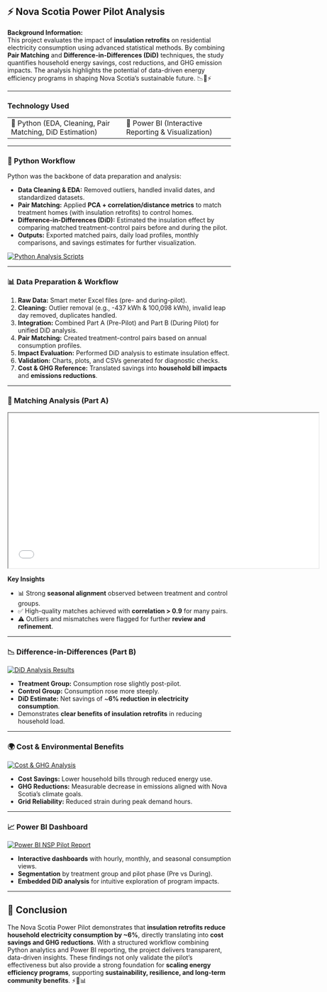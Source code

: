 ## ⚡ Nova Scotia Power Pilot Analysis

**Background Information:**  
This project evaluates the impact of **insulation retrofits** on residential electricity consumption using advanced statistical methods. By combining **Pair Matching** and **Difference-in-Differences (DiD)** techniques, the study quantifies household energy savings, cost reductions, and GHG emission impacts. The analysis highlights the potential of data-driven energy efficiency programs in shaping Nova Scotia’s sustainable future. 📉🌱⚡

---

### Technology Used

<table>
  <tr>
    <td>🔹 Python (EDA, Cleaning, Pair Matching, DiD Estimation)</td>
    <td>🔹 Power BI (Interactive Reporting & Visualization)</td>
  </tr>
</table>

---

### 🐍 Python Workflow

Python was the backbone of data preparation and analysis:  
- **Data Cleaning & EDA:** Removed outliers, handled invalid dates, and standardized datasets.  
- **Pair Matching:** Applied **PCA + correlation/distance metrics** to match treatment homes (with insulation retrofits) to control homes.  
- **Difference-in-Differences (DiD):** Estimated the insulation effect by comparing matched treatment-control pairs before and during the pilot.  
- **Outputs:** Exported matched pairs, daily load profiles, monthly comparisons, and savings estimates for further visualization.  

[![Python Analysis Scripts](/images/NSP_Pilot/Python_Workflow.png?raw=true)](/images/NSP_Pilot/Python_Workflow.png?raw=true)

---

### 📊 Data Preparation & Workflow

1. **Raw Data:** Smart meter Excel files (pre- and during-pilot).  
2. **Cleaning:** Outlier removal (e.g., -437 kWh & 100,098 kWh), invalid leap day removed, duplicates handled.  
3. **Integration:** Combined Part A (Pre-Pilot) and Part B (During Pilot) for unified DiD analysis.  
4. **Pair Matching:** Created treatment-control pairs based on annual consumption profiles.  
5. **Impact Evaluation:** Performed DiD analysis to estimate insulation effect.  
6. **Validation:** Charts, plots, and CSVs generated for diagnostic checks.  
7. **Cost & GHG Reference:** Translated savings into **household bill impacts** and **emissions reductions**.  

---

### 🔎 Matching Analysis (Part A)

  <iframe src="/pdf/NSPowerAnalysis/PartAPlots/PartA_Plots.pdf" width="700px" height="350px" style="display: inline-block;"></iframe>

**Key Insights**  
- 📊 Strong **seasonal alignment** observed between treatment and control groups.  
- ✅ High-quality matches achieved with **correlation > 0.9** for many pairs.  
- ⚠️ Outliers and mismatches were flagged for further **review and refinement**.  

---

### 📉 Difference-in-Differences (Part B)

[![DiD Analysis Results](/images/NSP_Pilot/DiD_Analysis.png?raw=true)](/images/NSP_Pilot/DiD_Analysis.png?raw=true)

- **Treatment Group:** Consumption rose slightly post-pilot.  
- **Control Group:** Consumption rose more steeply.  
- **DiD Estimate:** Net savings of ~**6% reduction in electricity consumption**.  
- Demonstrates **clear benefits of insulation retrofits** in reducing household load.  

---

### 🌍 Cost & Environmental Benefits

[![Cost & GHG Analysis](/images/NSP_Pilot/Cost_GHG.png?raw=true)](/images/NSP_Pilot/Cost_GHG.png?raw=true)

- **Cost Savings:** Lower household bills through reduced energy use.  
- **GHG Reductions:** Measurable decrease in emissions aligned with Nova Scotia’s climate goals.  
- **Grid Reliability:** Reduced strain during peak demand hours.  

---

### 📈 Power BI Dashboard

[![Power BI NSP Pilot Report](/images/NSP_Pilot/NSP_Pilot_Report.png?raw=true)](/images/NSP_Pilot/NSP_Pilot_Report.png?raw=true)

- **Interactive dashboards** with hourly, monthly, and seasonal consumption views.  
- **Segmentation** by treatment group and pilot phase (Pre vs During).  
- **Embedded DiD analysis** for intuitive exploration of program impacts.  

---

## 📝 Conclusion

The Nova Scotia Power Pilot demonstrates that **insulation retrofits reduce household electricity consumption by ~6%**, directly translating into **cost savings and GHG reductions**. With a structured workflow combining Python analytics and Power BI reporting, the project delivers transparent, data-driven insights. These findings not only validate the pilot’s effectiveness but also provide a strong foundation for **scaling energy efficiency programs**, supporting **sustainability, resilience, and long-term community benefits**. ⚡🌱📊

